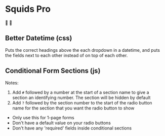 # Squids Pro

🐙 💯

## Better Datetime (css)

Puts the correct headings above the each dropdown in a datetime, and puts the fields next to each other instead of on top of each other.

## Conditional Form Sections (js)

Notes:

1. Add `#` followed by a number at the start of a section name to give a section an identifying number. The section will be hidden by default
2. Add `?` followed by the section number to the start of the radio button name for the section that you want the radio button to show

- Only use this for 1-page forms
- Don't have a default value on your radio buttons
- Don't have any 'required' fields inside conditional sections
